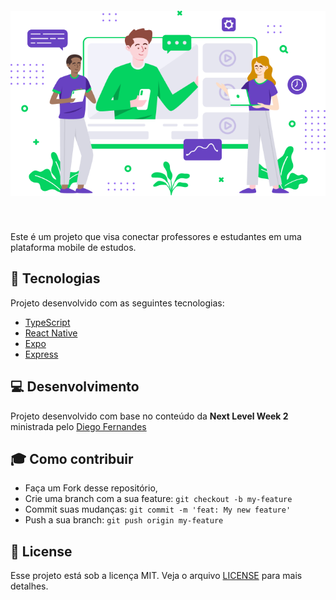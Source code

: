 <h5 align="center">
    <img alt="proffy" title="#landing" src="https://github.com/moreira-ian/Proffy/blob/master/mobile/src/assets/images/landing%402x.png">
</h5>
<br/>

Este é um projeto que visa conectar professores e estudantes em uma plataforma mobile de estudos.

## :rocket: Tecnologias
Projeto desenvolvido com as seguintes tecnologias:
- [TypeScript](https://www.typescriptlang.org/)
- [React Native](https://reactnative.dev/)
- [Expo](https://expo.io/)
- [Express](https://expressjs.com/pt-br/)


## :computer: Desenvolvimento
Projeto desenvolvido com base no conteúdo da <strong> Next Level Week 2 </strong> ministrada pelo </b> [Diego Fernandes](https://github.com/diego3g)

## :mortar_board: Como contribuir

- Faça um Fork desse repositório,
- Crie uma branch com a sua feature: `git checkout -b my-feature`
- Commit suas mudanças: `git commit -m 'feat: My new feature'`
- Push a sua branch: `git push origin my-feature`

## :memo: License

Esse projeto está sob a licença MIT. Veja o arquivo [LICENSE](LICENSE.md) para mais detalhes.

